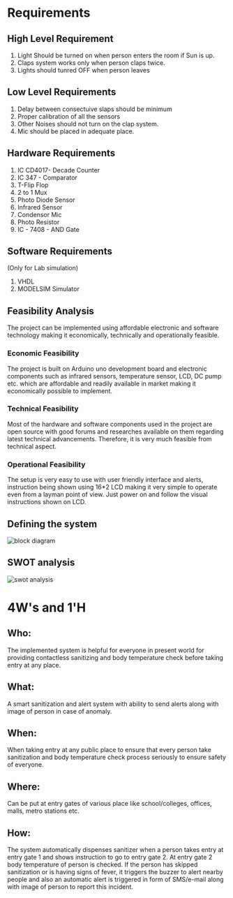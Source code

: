 # Requirements

## High Level Requirement
1. Light Should be turned on when person enters the room if Sun is up.
2. Claps system works only when person claps twice.
3. Lights should tunred OFF when person leaves

## Low Level Requirements
1. Delay between consectuive slaps should be minimum
2. Proper calibration of all the sensors
3. Other Noises should not turn on the clap system.
4. Mic should be placed in adequate place.

## Hardware Requirements
1. IC CD4017- Decade Counter
2. IC 347 - Comparator
3. T-Flip Flop
4. 2 to 1 Mux
5. Photo Diode Sensor
6. Infrared Sensor
7. Condensor Mic
8. Photo Resistor
9. IC - 7408 - AND Gate


## Software Requirements
(Only for Lab simulation)
1. VHDL
2. MODELSIM Simulator


## Feasibility Analysis
The project can be implemented using affordable electronic and software technology making it economically, technically and operationally feasible.

### Economic Feasibility
The project is built on Arduino uno development board and electronic components such as infrared sensors, temperature sensor, LCD, DC pump etc. which are affordable and readily available in market making it economically possible to implement.

### Technical Feasibility
Most of the hardware and software components used in the project are open source with good forums and researches available on them regarding latest technical advancements. Therefore, it is very much feasible from technical aspect.

### Operational Feasibility
The setup is very easy to use with user friendly interface and alerts, instruction being shown using 16*2 LCD making it very simple to operate even from a layman point of view. Just power on and follow the visual instructions shown on LCD.


## Defining the system

![block diagram](https://user-images.githubusercontent.com/39994054/120267746-37c47d00-c2c2-11eb-9b3b-3d5340ae1989.JPG)



## SWOT analysis

![swot analysis](https://user-images.githubusercontent.com/39994054/120269252-131dd480-c2c5-11eb-92e0-a544d2186e45.JPG)



# 4W&#39;s and 1&#39;H

## Who:

The implemented system is helpful for everyone in present world for providing contactless sanitizing and body temperature check before taking entry at any place.

## What:

A smart sanitization and alert system with ability to send alerts along with image of person in case of anomaly.

## When:

When taking entry at any public place to ensure that every person take sanitization and body temperature check process seriously to ensure safety of everyone. 

## Where:

Can be put at entry gates of various place like school/colleges, offices, malls, metro stations etc.

## How:

The system automatically dispenses sanitizer when a person takes entry at entry gate 1 and shows instruction to go to entry gate 2. At entry gate 2 body temperature of person is checked. If the person has skipped sanitization or is having signs of fever, it triggers the buzzer to alert nearby people and also an automatic alert is triggered in form of SMS/e-mail along with image of person to report this incident.



